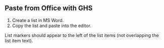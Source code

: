 ## Paste from Office with GHS

1. Create a list in MS Word.
1. Copy the list and paste into the editor.

List markers should appear to the left of the list items (not overlapping the list item text).
